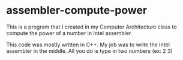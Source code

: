 # assembler-compute-power
This is a program that I created in my Computer Architecture class to compute the power of a number in Intel assembler.

This code was mostly written in C++. My job was to write the Intel assembler in the middle. All you do is type in two numbers (ex: 2 3)
